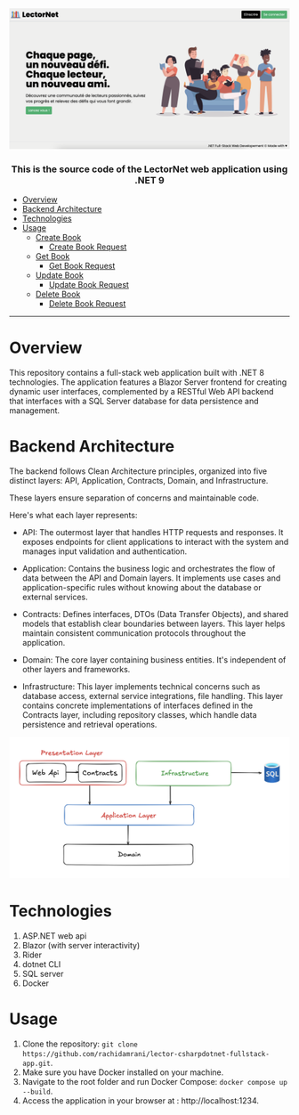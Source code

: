 <div align="center">

<img src="assets/webapp-landing-page.png" alt="landing-oage" width="900"/>

### This is the source code of the LectorNet web application using .NET 9

</div>

- [Overview](#overview)
- [Backend Architecture](#backend-architecture)
- [Technologies](#technologies)
- [Usage](#usage)
  - [Create Book](#create-book)
    - [Create Book Request](#create-book-request)
  - [Get Book](#get-book)
    - [Get Book Request](#get-book-request)
  - [Update Book](#update-book)
    - [Update Book Request](#update-book-request)
  - [Delete Book](#delete-book)
    - [Delete Book Request](#delete-book-request)

---

# Overview

This repository contains a full-stack web application built with .NET 8 technologies. 
The application features a Blazor Server frontend for creating dynamic user interfaces, complemented by a RESTful Web API backend that interfaces with a SQL Server database for data persistence and management.

# Backend Architecture

The backend follows Clean Architecture principles, organized into five distinct layers: API, Application, Contracts, Domain, and Infrastructure. 

These layers ensure separation of concerns and maintainable code.

Here's what each layer represents:
* API: The outermost layer that handles HTTP requests and responses. It exposes endpoints for client applications to interact with the system and manages input validation and authentication.

* Application: Contains the business logic and orchestrates the flow of data between the API and Domain layers. It implements use cases and application-specific rules without knowing about the database or external services.

* Contracts: Defines interfaces, DTOs (Data Transfer Objects), and shared models that establish clear boundaries between layers. This layer helps maintain consistent communication protocols throughout the application.
  
* Domain: The core layer containing business entities. It's independent of other layers and frameworks.

* Infrastructure: This layer implements technical concerns such as database access, external service integrations, file handling. This layer contains concrete implementations of interfaces defined in the Contracts layer, including repository classes, which handle data persistence and retrieval operations.

<div align="center">

<img src="assets/clean-architecture.png" alt="clean-architecture-drawing" width="900px"/>

</div>

# Technologies

1. ASP.NET web api
2. Blazor (with server interactivity)
3. Rider
4. dotnet CLI
5. SQL server
6. Docker

# Usage

1. Clone the repository: `git clone https://github.com/rachidamrani/lector-csharpdotnet-fullstack-app.git`. 
2. Make sure you have Docker installed on your machine.
3. Navigate to the root folder and run Docker Compose: `docker compose up --build`.
4. Access the application in your browser at : http://localhost:1234.

<!-- # API Definition

## Create Book

### Create Book Request

```js
POST / api/books/new;
```

```json
{
    "title": "C# in Depth",
    "author": "John Skeet",
    "isbn": "1617294535",
    "genre": "Informatique",
    "publicationYear": "2019",
    "publishingHouse": "Manning",
    "bookCoverLink": "bookCoverLink",
    "numberOfPages" : 200,
    "alreadyRead" : false
}
```

## Get Book

### Get Book Request

```js
GET /api/books/{bookId}
```

## Update Book

### Update Book Request

```js
PUT /api/books/{bookId}
```

```json
{
    "id": "ba16edba-fc7b-4ccf-84a7-ad8dfe480ec5",
    "title": "C# in depth",
    "author": "John Skeet",
    "isbn": "9781617294532",
    "genre": "Informatique",
    "publicationYear": "2020",
    "publishingHouse": "Manning",
    "numberOfPages": 528,
    "alreadyRead": true
}
```

## Delete Book

### Delete Book Request

```js
DELETE /api/books/{bookId}
```